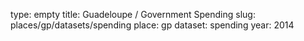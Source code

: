 type: empty
title: Guadeloupe / Government Spending
slug: places/gp/datasets/spending
place: gp
dataset: spending
year: 2014
